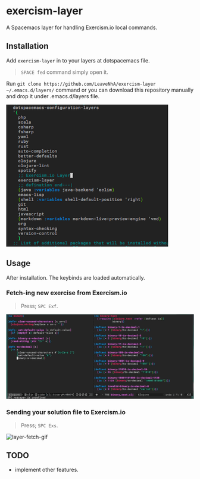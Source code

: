 # exercism-layer
A Spacemacs layer for handling Exercism.io local commands.

## Installation

Add `exercism-layer` in to your layers at dotspacemacs file.

> `SPACE fed`  command simply open it.

Run `git clone https://github.com/LeaveNhA/exercism-layer ~/.emacs.d/layers/` command or you can download this repository manually and drop it under .emacs.d/layers file.

![dotspacemacs-file](./resources/images/dotspacemacs-file-layer-add.png "Example dotspacemacs file")

## Usage
After installation. The keybinds are loaded automatically.

### Fetch-ing new exercise from Exercism.io

> Press; `SPC Exf`.

![layer-fetch-gif](./resources/images/exercism-layer-fetch.gif "Layer Fetch function gif")

### Sending your solution file to Exercism.io

> Press; `SPC Exs`.

![layer-fetch-gif](./resources/images/exercism-layer-send.gif "Layer Fetch function gif")


## TODO
* implement other features.
